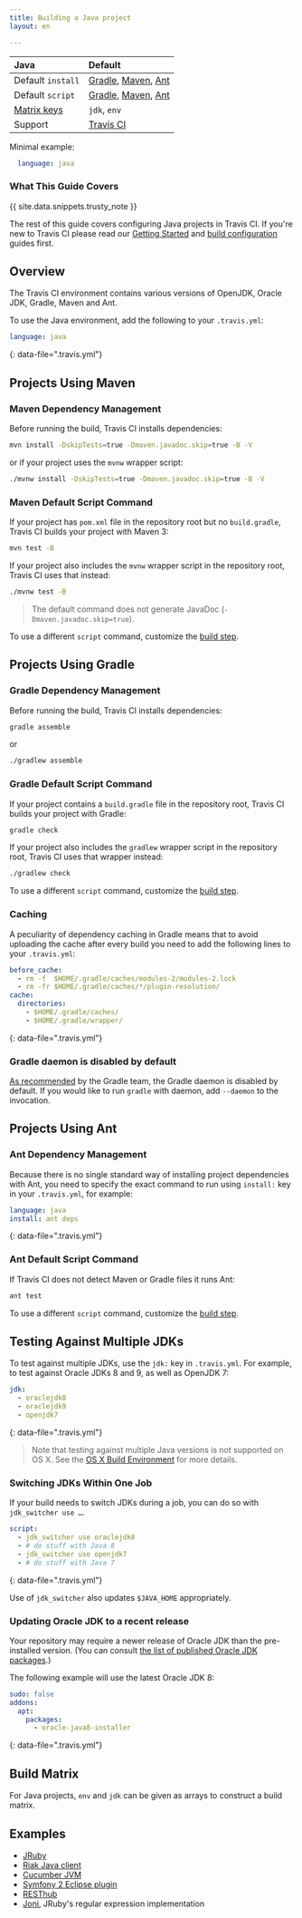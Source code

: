 ```yaml
---
title: Building a Java project
layout: en

---
```


<div id="toc">
</div>

<aside markdown="block" class="ataglance">

| Java                         | Default                                                                                                              |
|:-----------------------------|:---------------------------------------------------------------------------------------------------------------------|
| Default `install`            | [Gradle](#Gradle-Dependency-Management), [Maven](#Maven-Dependency-Management), [Ant](#Ant-Dependency-Management)    |
| Default `script`             | [Gradle](#Gradle-Default-Script-Command), [Maven](#Maven-Default-Script-Command), [Ant](#Ant-Default-Script-Command) |
| [Matrix keys](#Build-Matrix) | `jdk`, `env`                                                                                                         |
| Support                      | [Travis CI](mailto:support@travis-ci.com)                                                                            |

Minimal example:

```yaml
  language: java
```
</aside>

### What This Guide Covers

{{ site.data.snippets.trusty_note }}

The rest of this guide covers configuring Java projects in Travis CI. If you're
new to Travis CI please read our [Getting Started](/user/getting-started/) and
[build configuration](/user/customizing-the-build/) guides first.

## Overview

The Travis CI environment contains various versions of OpenJDK, Oracle JDK,
Gradle, Maven and Ant.

To use the Java environment, add the following to your `.travis.yml`:

```yaml
language: java
```
{: data-file=".travis.yml"}

## Projects Using Maven

### Maven Dependency Management

Before running the build, Travis CI installs dependencies:

```bash
mvn install -DskipTests=true -Dmaven.javadoc.skip=true -B -V
```

or if your project uses the `mvnw` wrapper script:

```bash
./mvnw install -DskipTests=true -Dmaven.javadoc.skip=true -B -V
```

### Maven Default Script Command

If your project has `pom.xml` file in the repository root but no `build.gradle`,
Travis CI builds your project with Maven 3:

```bash
mvn test -B
```

If your project also includes the `mvnw` wrapper script in the repository root,
Travis CI uses that instead:

```bash
./mvnw test -B
```

> The default command does not generate JavaDoc (`-Dmaven.javadoc.skip=true`).

To use a different `script` command, customize the [build step](/user/customizing-the-build/#Customizing-the-Build-Step).

## Projects Using Gradle

### Gradle Dependency Management

Before running the build, Travis CI installs dependencies:

```bash
gradle assemble
```

or

```bash
./gradlew assemble
```

### Gradle Default Script Command

If your project contains a `build.gradle` file in the repository root, Travis CI
builds your project with Gradle:

```bash
gradle check
```

If your project also includes the `gradlew` wrapper script in the repository
root, Travis CI uses that wrapper instead:

```bash
./gradlew check
```

To use a different `script` command, customize the [build step](/user/customizing-the-build/#Customizing-the-Build-Step).

### Caching

A peculiarity of dependency caching in Gradle means that to avoid uploading the
cache after every build you need to add the following lines to your
`.travis.yml`:

```yaml
before_cache:
  - rm -f  $HOME/.gradle/caches/modules-2/modules-2.lock
  - rm -fr $HOME/.gradle/caches/*/plugin-resolution/
cache:
  directories:
    - $HOME/.gradle/caches/
    - $HOME/.gradle/wrapper/
```
{: data-file=".travis.yml"}

### Gradle daemon is disabled by default

[As recommended](https://docs.gradle.org/current/userguide/gradle_daemon.html)
by the Gradle team, the Gradle daemon is disabled by default.
If you would like to run `gradle` with daemon, add `--daemon` to the invocation.

## Projects Using Ant

### Ant Dependency Management

Because there is no single standard way of installing project dependencies with
Ant, you need to specify the exact command to run using `install:` key in your 
`.travis.yml`, for example:

```yaml
language: java
install: ant deps
```
{: data-file=".travis.yml"}

### Ant Default Script Command

If Travis CI does not detect Maven or Gradle files it runs Ant:

```bash
ant test
```

To use a different `script` command, customize the [build step](/user/customizing-the-build/#Customizing-the-Build-Step).

## Testing Against Multiple JDKs

To test against multiple JDKs, use the `jdk:` key in `.travis.yml`. For example,
to test against Oracle JDKs 8 and 9, as well as OpenJDK 7:

```yaml
jdk:
  - oraclejdk8
  - oraclejdk9
  - openjdk7
```
{: data-file=".travis.yml"}

> Note that testing against multiple Java versions is not supported on OS X. See
the [OS X Build Environment](/user/reference/osx/#JDK-and-OS-X) for more
details.

### Switching JDKs Within One Job

If your build needs to switch JDKs during a job, you can do so with
`jdk_switcher use …`.

```yaml
script:
  - jdk_switcher use oraclejdk8
  - # do stuff with Java 8
  - jdk_switcher use openjdk7
  - # do stuff with Java 7
```
{: data-file=".travis.yml"}

Use of `jdk_switcher` also updates `$JAVA_HOME` appropriately.

### Updating Oracle JDK to a recent release

Your repository may require a newer release of Oracle JDK than the pre-installed
version.
(You can consult [the list of published Oracle JDK packages](https://launchpad.net/~webupd8team/+archive/ubuntu/java).)

The following example will use the latest Oracle JDK 8:

```yaml
sudo: false
addons:
  apt:
    packages:
      - oracle-java8-installer
```
{: data-file=".travis.yml"}

## Build Matrix

For Java projects, `env` and `jdk` can be given as arrays
to construct a build matrix.

## Examples

- [JRuby](https://github.com/jruby/jruby/blob/master/.travis.yml)
- [Riak Java client](https://github.com/basho/riak-java-client/blob/master/.travis.yml)
- [Cucumber JVM](https://github.com/cucumber/cucumber-jvm/blob/master/.travis.yml)
- [Symfony 2 Eclipse plugin](https://github.com/pulse00/Symfony-2-Eclipse-Plugin/blob/master/.travis.yml)
- [RESThub](https://github.com/resthub/resthub-spring-stack/blob/master/.travis.yml)
- [Joni](https://github.com/jruby/joni/blob/master/.travis.yml), JRuby's regular expression implementation
